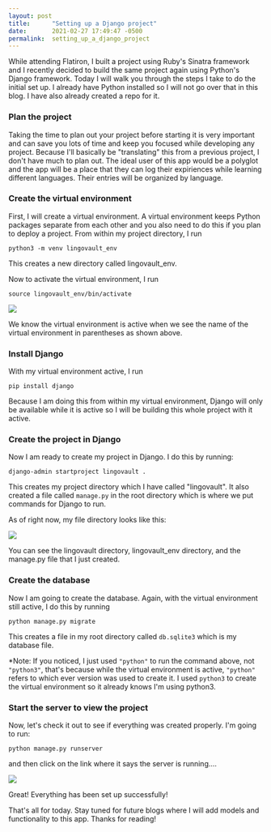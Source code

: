 ```yaml
---
layout: post
title:      "Setting up a Django project"
date:       2021-02-27 17:49:47 -0500
permalink:  setting_up_a_django_project
---
```



While attending Flatiron, I built a project using Ruby's Sinatra framework and I recently decided to build the same project again using Python's Django framework. Today I will walk you through the steps I take to do the initial set up. I already have Python installed so I will not go over that in this blog. I have also already created a repo for it.

### Plan the project

Taking the time to plan out your project before starting it is very important and can save you lots of time and keep you focused while developing any project. Because I'll basically be "translating" this from a previous project, I don't have much to plan out. The ideal user of this app would be a polyglot and the app will be a place that they can log their expiriences while learning different languages. Their entries will be organized by language. 

### Create the virtual environment

First, I will create a virtual environment. A virtual environment keeps Python packages separate from each other and you also need to do this if you plan to deploy a project. From within my project directory, I run 

```python3 -m venv lingovault_env```

This creates a new directory called lingovault_env. 

Now to activate the virtual environment, I run 

```source lingovault_env/bin/activate```


![](https://i.imgur.com/CR4hmX7.png)


We know the virtual environment is active when we see the name of the virtual environment in parentheses as shown above. 

### Install Django

With my virtual environment active, I run 

```pip install django```

Because I am doing this from within my virtual environment, Django will only be available while it is active so I will be building this whole project with it active. 

### Create the project in Django

Now I am ready to create my project in Django. I do this by running:

```django-admin startproject lingovault .```

This creates my project directory which I have called "lingovault". It also created a file called ```manage.py``` in the root directory which is where we put commands for Django to run. 

As of right now, my file directory looks like this:

![](https://i.imgur.com/2pDYpZD.png)

You can see the lingovault directory, lingovault_env directory, and the manage.py file that I just created. 

### Create the database

Now I am going to create the database. Again, with the virtual environment still active, I do this by running 

```python manage.py migrate```

This creates a file in my root directory called ```db.sqlite3``` which is my database file. 

*Note: If you noticed, I just used ```"python"``` to run the command above, not ```"python3"```, that's because while the virtual environment is active, ```"python"``` refers to which ever version was used to create it. I used ```python3``` to create the virtual environment so it already knows I'm using python3.


### Start the server to view the project

Now, let's check it out to see if everything was created properly. I'm going to run:

```python manage.py runserver```

and then click on the link where it says the server is running....

![](https://i.imgur.com/YR7v9Wh.png)

Great! Everything has been set up successfully!


That's all for today. Stay tuned for future blogs where I will add models and functionality to this app. Thanks for reading!



